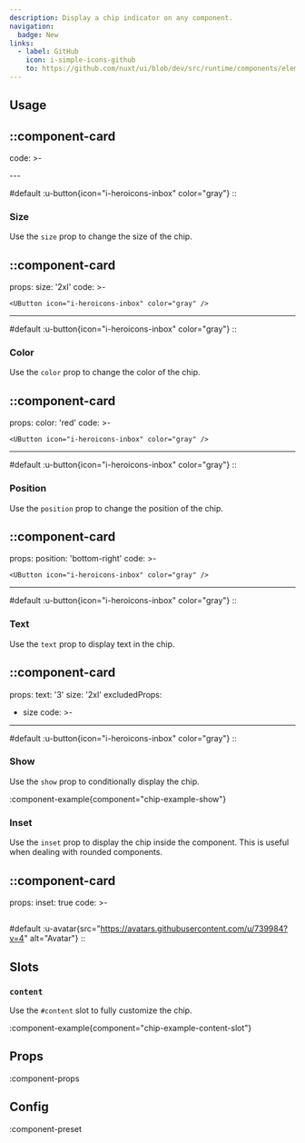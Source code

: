 ```yaml
---
description: Display a chip indicator on any component.
navigation:
  badge: New
links:
  - label: GitHub
    icon: i-simple-icons-github
    to: https://github.com/nuxt/ui/blob/dev/src/runtime/components/elements/Chip.vue
---
```


## Usage

::component-card
---
code: >-

  <UButton icon="i-heroicons-inbox" color="gray" />
---

#default
:u-button{icon="i-heroicons-inbox" color="gray"}
::

### Size

Use the `size` prop to change the size of the chip.

::component-card
---
props:
  size: '2xl'
code: >-
  
    <UButton icon="i-heroicons-inbox" color="gray" />
---

#default
:u-button{icon="i-heroicons-inbox" color="gray"}
::

### Color

Use the `color` prop to change the color of the chip.

::component-card
---
props:
  color: 'red'
code: >-
  
    <UButton icon="i-heroicons-inbox" color="gray" />
---

#default
:u-button{icon="i-heroicons-inbox" color="gray"}
::

### Position

Use the `position` prop to change the position of the chip.

::component-card
---
props:
  position: 'bottom-right'
code: >-
  
    <UButton icon="i-heroicons-inbox" color="gray" />
---

#default
:u-button{icon="i-heroicons-inbox" color="gray"}
::

### Text

Use the `text` prop to display text in the chip.

::component-card
---
props:
  text: '3'
  size: '2xl'
excludedProps:
  - size
code: >-
  
    <UButton icon="i-heroicons-inbox" color="gray" />
---

#default
:u-button{icon="i-heroicons-inbox" color="gray"}
::

### Show

Use the `show` prop to conditionally display the chip.

:component-example{component="chip-example-show"}

### Inset

Use the `inset` prop to display the chip inside the component. This is useful when dealing with rounded components.


::component-card
---
props:
  inset: true
code: >-

  <UAvatar
    src="https://avatars.githubusercontent.com/u/739984?v=4"
    alt="Avatar"
  />
---

#default
:u-avatar{src="https://avatars.githubusercontent.com/u/739984?v=4" alt="Avatar"}
::

## Slots

### `content`

Use the `#content` slot to fully customize the chip.

:component-example{component="chip-example-content-slot"}

## Props

:component-props

## Config

:component-preset
